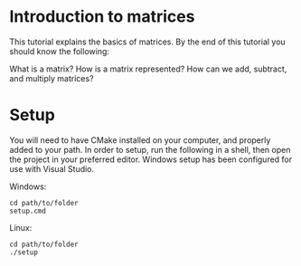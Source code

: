 # Introduction to matrices

This tutorial explains the basics of matrices. By the end of this tutorial you should know the following:

What is a matrix?
How is a matrix represented?
How can we add, subtract, and multiply matrices?

# Setup

You will need to have CMake installed on your computer, and properly added to your path. In order to setup, run the following in a shell, then open the project in your preferred editor. Windows setup has been configured for use with Visual Studio.

Windows:
```
cd path/to/folder
setup.cmd
```
Linux:
```
cd path/to/folder
./setup
```
